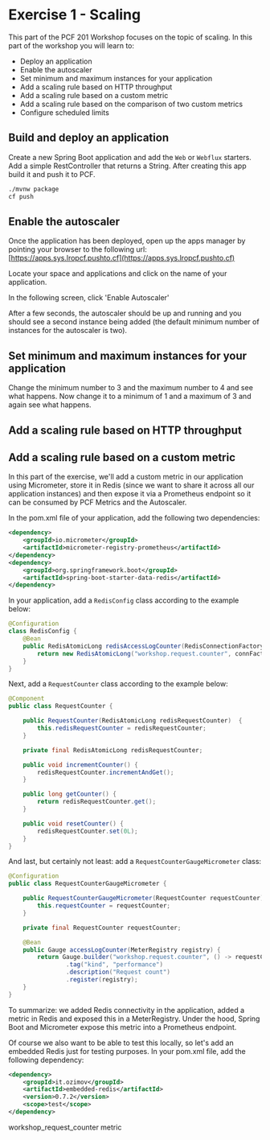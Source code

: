 # Exercise 1 - Scaling
This part of the PCF 201 Workshop focuses on the topic of scaling. In this part of the workshop you will learn to:

- Deploy an application
- Enable the autoscaler
- Set minimum and maximum instances for your application
- Add a scaling rule based on HTTP throughput
- Add a scaling rule based on a custom metric
- Add a scaling rule based on the comparison of two custom metrics
- Configure scheduled limits


## Build and deploy an application

Create a new Spring Boot application and add the `Web` or `Webflux` starters. Add a simple RestController that returns a String. After creating this app build it and push it to PCF.


```bash
./mvnw package
cf push
```

## Enable the autoscaler

Once the application has been deployed, open up the apps manager by pointing your browser to the following url: [https://apps.sys.lropcf.pushto.cf](https://apps.sys.lropcf.pushto.cf)

Locate your space and applications and click on the name of your application.

In the following screen, click 'Enable Autoscaler'

After a few seconds, the autoscaler should be up and running and you should see a second instance being added (the default minimum number of instances for the autoscaler is two). 

## Set minimum and maximum instances for your application

Change the minimum number to 3 and the maximum number to 4 and see what happens. Now change it to a minimum of 1 and a maximum of 3 and again see what happens.

## Add a scaling rule based on HTTP throughput

## Add a scaling rule based on a custom metric

In this part of the exercise, we'll add a custom metric in our application using Micrometer, store it in Redis (since we want to share it across all our application instances) and then expose it via a Prometheus endpoint so it can be consumed by PCF Metrics and the Autoscaler.

In the pom.xml file of your application, add the following two dependencies:

```xml
<dependency>
    <groupId>io.micrometer</groupId>
    <artifactId>micrometer-registry-prometheus</artifactId>
</dependency>
<dependency>
    <groupId>org.springframework.boot</groupId>
    <artifactId>spring-boot-starter-data-redis</artifactId>
</dependency>
```

In your application, add a `RedisConfig` class according to the example below:

```java
@Configuration
class RedisConfig {
    @Bean
    public RedisAtomicLong redisAccessLogCounter(RedisConnectionFactory connFactory) {
        return new RedisAtomicLong("workshop.request.counter", connFactory);
    }
}
```

Next, add a `RequestCounter` class according to the example below:

```java
@Component
public class RequestCounter {

    public RequestCounter(RedisAtomicLong redisRequestCounter)  {
        this.redisRequestCounter = redisRequestCounter;
    }

    private final RedisAtomicLong redisRequestCounter;

    public void incrementCounter() {
        redisRequestCounter.incrementAndGet();
    }

    public long getCounter() {
        return redisRequestCounter.get();
    }

    public void resetCounter() {
        redisRequestCounter.set(0L);
    }
}
```

And last, but certainly not least: add a `RequestCounterGaugeMicrometer` class:

```java
@Configuration
public class RequestCounterGaugeMicrometer {

    public RequestCounterGaugeMicrometer(RequestCounter requestCounter) {
        this.requestCounter = requestCounter;
    }

    private final RequestCounter requestCounter;

    @Bean
    public Gauge accessLogCounter(MeterRegistry registry) {
        return Gauge.builder("workshop.request.counter", () -> requestCounter.getCounter())
                .tag("kind", "performance")
                .description("Request count")
                .register(registry);
    }
}
```

To summarize: we added Redis connectivity in the application, added a metric in Redis and exposed this in a MeterRegistry. Under the hood, Spring Boot and Micrometer expose this metric into a Prometheus endpoint.

Of course we also want to be able to test this locally, so let's add an embedded Redis just for testing purposes. In your pom.xml file, add the following dependency:

```xml
<dependency>
    <groupId>it.ozimov</groupId>
    <artifactId>embedded-redis</artifactId>
    <version>0.7.2</version>
    <scope>test</scope>
</dependency>
```


workshop_request_counter metric